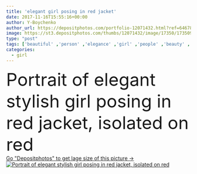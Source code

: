 ```yaml
---
title: 'elegant girl posing in red jacket'
date: 2017-11-16T15:55:16+00:00
author: Y-Boychenko
author_url: https://depositphotos.com/portfolio-12071432.html?ref=64678756
image: https://st3.depositphotos.com/thumbs/12071432/image/17350/173509868/api_thumb_450.jpg?forcejpeg=true
type: "post"
tags: ['beautiful' ,'person' ,'elegance' ,'girl' ,'people' ,'beauty' ,'model' ,'portrait' ,'style' ,'fashion' ,'elegant' ,'stylish' ,'trendy' ,'blonde' ,'vogue' ,'alone' ,'attractive' ,'gorgeous' ,'jacket' ,'fashionable' ,'modeling' ,'styling' ,'copy space' ,'Studio Shot' ,'red clothes' ,'young adult' ,'isolated on red' ,'Fashion Shoot' ,'caucasian woman' ,'red suit' ]
categories: 
  - girl
---
```

<div aling="center">
            <font size="60"> Portrait of elegant stylish girl posing in red jacket, isolated on red</font>   
</div>
<div>
    <a href='https://depositphotos.com/173509868/stock-photo-elegant-girl-posing-in-red.html?ref=64678756' target=_blank > Go "Depositphotos" to get lage size of this picture ->
        <img href='https://depositphotos.com/173509868/stock-photo-elegant-girl-posing-in-red.html?ref=64678756' src='https://st3.depositphotos.com/12071432/17350/i/950/depositphotos_173509868-stock-photo-elegant-girl-posing-in-red.jpg?forcejpeg=true' alt='Portrait of elegant stylish girl posing in red jacket, isolated on red' >
    </a>
</div>
